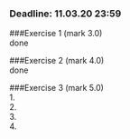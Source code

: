 ### Deadline: 11.03.20 23:59

###Exercise 1 (mark 3.0)<br />
done<br />

###Exercise 2 (mark 4.0)<br />
done<br />

###Exercise 3 (mark 5.0)<br />
1.<br />
2.<br />
3.<br />
4.<br />
